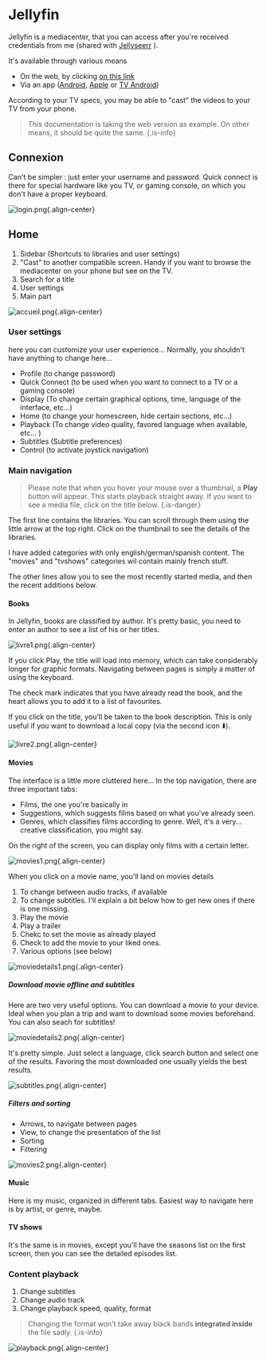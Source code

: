 # Jellyfin	
Jellyfin is a mediacenter, that you can access after you're received credentials from me (shared with [Jellyseerr](/jellyseerr) ).

It's available through various means
- On the web, by clicking [on this link](https://jellyfin.ktgn.net)
- Via an app ([Android](/https://play.google.com/store/apps/details?id=org.jellyfin.mobile), [Apple](/https://apps.apple.com/us/app/jellyfin-mobile/id1480192618?mt=8) or [TV Android](/https://play.google.com/store/apps/details?id=org.jellyfin.androidtv))

According to your TV specs, you may be able to "cast" the videos to your TV from your phone. 

> This documentation is taking the web version as example. On other means, it should be quite the same.
{.is-info}

## Connexion

Can't be simpler : just enter your username and password. Quick connect is there for special hardware like you TV, or gaming console, on which you don't have a proper keyboard.

![login.png](attachments/login.png){.align-center}

## Home

1. Sidebar (Shortcuts to libraries and user settings)
2. "Cast" to another compatible screen. Handy if you want to browse the mediacenter on your phone but see on the TV.
3. Search for a title
4. User settings
5. Main part

![accueil.png](attachments/accueil.png){.align-center}

### User settings

here you can customize your user experience...  Normally, you shouldn't have anything to change here...

- Profile  (to change password)
- Quick Connect (to be used when you want to connect to a TV or a gaming console)
- Display (To change certain graphical options, time, language of the interface, etc...)
- Home (to change your homescreen, hide certain sections, etc...)
- Playback (To change video quality, favored language when available, etc... )
- Subtitles (Subtitle preferences)
- Control (to activate joystick navigation)

### Main navigation

> Please note that when you hover your mouse over a thumbnail, a **Play** button will appear.
This starts playback straight away. If you want to see a media file, click on the title below. 
{.is-danger}

The first line contains the libraries. You can scroll through them using the little arrow at the top right.
Click on the thumbnail to see the details of the libraries.

I have added categories with only english/german/spanish content. The "movies" and "tvshows" categories wil contain mainly french stuff. 

The other lines allow you to see the most recently started media, and then the recent additions below.

#### Books
In Jellyfin, books are classified by author. It's pretty basic, you need to enter an author to see a list of his or her titles.

![livre1.png](attachments/livre1.png){.align-center}

If you click Play, the title will load into memory, which can take considerably longer for graphic formats. Navigating between pages is simply a matter of using the keyboard. 

The check mark indicates that you have already read the book, and the heart allows you to add it to a list of favourites.

If you click on the title, you'll be taken to the book description. This is only useful if you want to download a local copy (via the second icon ⬇️).

![livre2.png](attachments/livre2.png){.align-center}

#### Movies

The interface is a little more cluttered here... In the top navigation, there are three important tabs:

- Films, the one you're basically in
- Suggestions, which suggests films based on what you've already seen.
- Genres, which classifies films according to genre. Well, it's a very... creative classification, you might say. 

On the right of the screen, you can display only films with a certain letter. 

![movies1.png](attachments/movies1.png){.align-center}

When you click on a movie name, you'll land on movies details

1. To change between audio tracks, if available
2. To change subtitles. I'll explain a bit below how to get new ones if there is one missing. 
3. Play the movie
4. Play a trailer
5. Chekc to set the movie as already played
6. Check to add the movie to your liked ones.
7. Various options (see below)

![moviedetails1.png](attachments/moviedetails1.png){.align-center}

##### Download movie offline and subtitles

Here are two very useful options. You can download a movie to your device. Ideal when you plan a trip and want to download some movies beforehand. You can also seach for subtitles!

![moviedetails2.png](attachments/moviedetails2.png){.align-center}

It's pretty simple. Just select a language, click search button and select one of the results. Favoring the most downloaded one usually yields the best results. 

![subtitles.png](attachments/subtitles.png){.align-center}

##### Filters and sorting

- Arrows, to navigate between pages
- View, to change the presentation of the list
- Sorting
- Filtering

![movies2.png](attachments/movies2.png){.align-center}

#### Music
Here is my music, organized in different tabs. Easiest way to navigate here is by artist, or genre, maybe. 

#### TV shows
It's the same is in movies, except you'll have the seasons list on the first screen, then you can see the detailed episodes list. 

### Content playback

1. Change subtitles
2. Change audio track
3. Change playback speed, quality, format

> Changing the format won't take away black bands **integrated inside** the file sadly.
{.is-info}

![playback.png](attachments/playback.png){.align-center}



